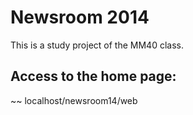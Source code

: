 # Newsroom 2014

This is a study project of the MM40 class.

## Access to the home page:
~~ localhost/newsroom14/web